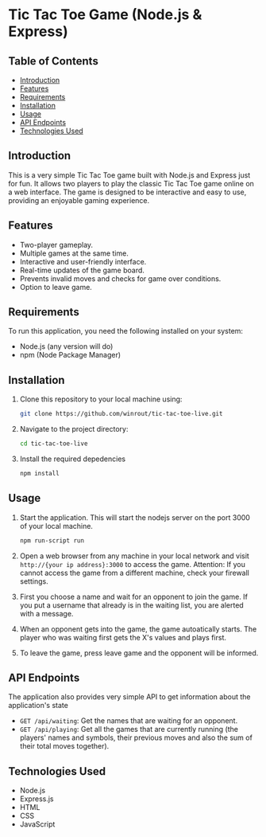 # Tic Tac Toe Game (Node.js & Express)

## Table of Contents

- [Introduction](#introduction)
- [Features](#features)
- [Requirements](#requirements)
- [Installation](#installation)
- [Usage](#usage)
- [API Endpoints](#api-endpoints)
- [Technologies Used](#technologies-used)

## Introduction

This is a very simple Tic Tac Toe game built with Node.js and Express just for fun. It allows two players to play the classic Tic Tac Toe game online on a web interface. The game is designed to be interactive and easy to use, providing an enjoyable gaming experience.

## Features

- Two-player gameplay.
- Multiple games at the same time.
- Interactive and user-friendly interface.
- Real-time updates of the game board.
- Prevents invalid moves and checks for game over conditions.
- Option to leave game.
  
## Requirements

To run this application, you need the following installed on your system:

- Node.js (any version will do)
- npm (Node Package Manager)

## Installation

1. Clone this repository to your local machine using:

   ```bash
   git clone https://github.com/winrout/tic-tac-toe-live.git
   
2. Navigate to the project directory:
   ```bash
   cd tic-tac-toe-live
   
3. Install the required depedencies
   ```bash
   npm install

## Usage

1. Start the application. This will start the nodejs server on the port 3000 of your local machine.  
    ```bash
    npm run-script run

2. Open a web browser from any machine in your local network and visit `http://{your ip address}:3000` to access the game.
Attention: If you cannot access the game from a different machine, check your firewall settings.

3. First you choose a name and wait for an opponent to join the game. If you put a username that already is in the waiting list, you are alerted with a message.

4. When an opponent gets into the game, the game autoatically starts. The player who was waiting first gets the X's values and plays first.

5. To leave the game, press leave game and the opponent will be informed.

## API Endpoints
The application also provides very simple API to get information about the application's state
- `GET /api/waiting`: Get the names that are waiting for an opponent.
- `GET /api/playing`: Get all the games that are currently running (the players' names and symbols, their previous moves and also the sum of their total moves together).

## Technologies Used
- Node.js
- Express.js
- HTML
- CSS
- JavaScript
  

